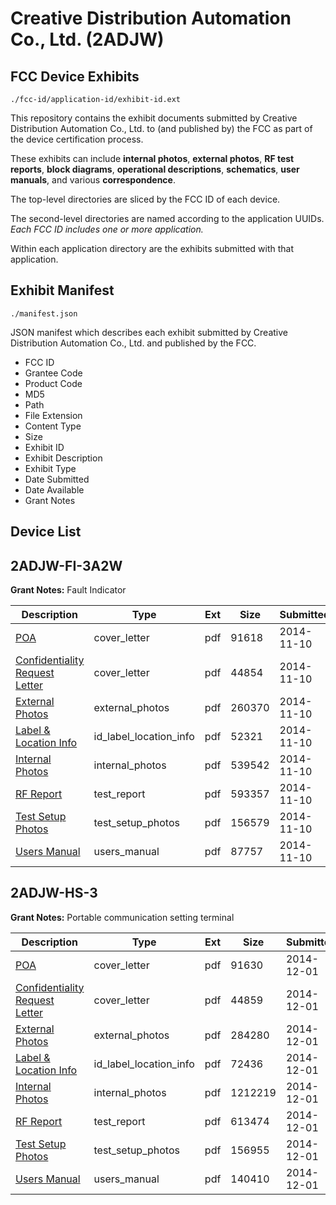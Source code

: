 # Creative Distribution Automation Co., Ltd. (2ADJW)
## FCC Device Exhibits

```
./fcc-id/application-id/exhibit-id.ext
```

This repository contains the exhibit documents submitted by Creative Distribution Automation Co., Ltd. to (and published by) the FCC as part of the device certification process.

These exhibits can include **internal photos**, **external photos**, **RF test reports**, **block diagrams**, **operational descriptions**, **schematics**, **user manuals**, and various **correspondence**.

The top-level directories are sliced by the FCC ID of each device.

The second-level directories are named according to the application UUIDs. *Each FCC ID includes one or more application.*

Within each application directory are the exhibits submitted with that application. 

## Exhibit Manifest

```
./manifest.json
```

JSON manifest which describes each exhibit submitted by Creative Distribution Automation Co., Ltd. and published by the FCC.

- FCC ID
- Grantee Code
- Product Code
- MD5
- Path
- File Extension
- Content Type
- Size
- Exhibit ID
- Exhibit Description
- Exhibit Type
- Date Submitted
- Date Available
- Grant Notes

## Device List
## 2ADJW-FI-3A2W
**Grant Notes:** Fault Indicator

| Description | Type | Ext | Size | Submitted | Available |
| ----------- | ---- | --- | ---- | --------- | --------- |
| [POA](2ADJW-FI-3A2W/e947da8958914928a84a94fe77cba1f6/2440396.pdf) | cover_letter | pdf | 91618 | 2014-11-10 | 2014-11-10 |
| [Confidentiality Request Letter](2ADJW-FI-3A2W/e947da8958914928a84a94fe77cba1f6/2440397.pdf) | cover_letter | pdf | 44854 | 2014-11-10 | 2014-11-10 |
| [External Photos](2ADJW-FI-3A2W/e947da8958914928a84a94fe77cba1f6/2440403.pdf) | external_photos | pdf | 260370 | 2014-11-10 | 2014-11-10 |
| [Label & Location Info](2ADJW-FI-3A2W/e947da8958914928a84a94fe77cba1f6/2440405.pdf) | id_label_location_info | pdf | 52321 | 2014-11-10 | 2014-11-10 |
| [Internal Photos](2ADJW-FI-3A2W/e947da8958914928a84a94fe77cba1f6/2440404.pdf) | internal_photos | pdf | 539542 | 2014-11-10 | 2014-11-10 |
| [RF Report](2ADJW-FI-3A2W/e947da8958914928a84a94fe77cba1f6/2440401.pdf) | test_report | pdf | 593357 | 2014-11-10 | 2014-11-10 |
| [Test Setup Photos](2ADJW-FI-3A2W/e947da8958914928a84a94fe77cba1f6/2440402.pdf) | test_setup_photos | pdf | 156579 | 2014-11-10 | 2014-11-10 |
| [Users Manual](2ADJW-FI-3A2W/e947da8958914928a84a94fe77cba1f6/2440406.pdf) | users_manual | pdf | 87757 | 2014-11-10 | 2014-11-10 |
## 2ADJW-HS-3
**Grant Notes:** Portable communication setting terminal

| Description | Type | Ext | Size | Submitted | Available |
| ----------- | ---- | --- | ---- | --------- | --------- |
| [POA](2ADJW-HS-3/345da6269f4ddc3f148f0faea7248b9d/2460133.pdf) | cover_letter | pdf | 91630 | 2014-12-01 | 2014-12-02 |
| [Confidentiality Request Letter](2ADJW-HS-3/345da6269f4ddc3f148f0faea7248b9d/2460134.pdf) | cover_letter | pdf | 44859 | 2014-12-01 | 2014-12-02 |
| [External Photos](2ADJW-HS-3/345da6269f4ddc3f148f0faea7248b9d/2460140.pdf) | external_photos | pdf | 284280 | 2014-12-01 | 2014-12-02 |
| [Label & Location Info](2ADJW-HS-3/345da6269f4ddc3f148f0faea7248b9d/2460142.pdf) | id_label_location_info | pdf | 72436 | 2014-12-01 | 2014-12-02 |
| [Internal Photos](2ADJW-HS-3/345da6269f4ddc3f148f0faea7248b9d/2460141.pdf) | internal_photos | pdf | 1212219 | 2014-12-01 | 2014-12-02 |
| [RF Report](2ADJW-HS-3/345da6269f4ddc3f148f0faea7248b9d/2460138.pdf) | test_report | pdf | 613474 | 2014-12-01 | 2014-12-02 |
| [Test Setup Photos](2ADJW-HS-3/345da6269f4ddc3f148f0faea7248b9d/2460139.pdf) | test_setup_photos | pdf | 156955 | 2014-12-01 | 2014-12-02 |
| [Users Manual](2ADJW-HS-3/345da6269f4ddc3f148f0faea7248b9d/2460143.pdf) | users_manual | pdf | 140410 | 2014-12-01 | 2014-12-02 |
